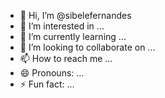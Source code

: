 - 👋 Hi, I’m @sibelefernandes
- 👀 I’m interested in ...
- 🌱 I’m currently learning ...
- 💞️ I’m looking to collaborate on ...
- 📫 How to reach me ...
- 😄 Pronouns: ...
- ⚡ Fun fact: ...

<!---
sibelefernandes/sibelefernandes is a ✨ special ✨ repository because its `README.md` (this file) appears on your GitHub profile.
You can click the Preview link to take a look at your changes.
--->
